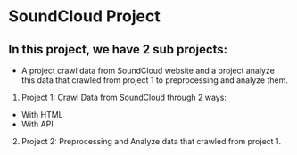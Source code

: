 # SoundCloud Project
## In this project, we have 2 sub projects: 
- A project crawl data from SoundCloud website and a project analyze this data that crawled from project 1 to preprocessing and analyze them.
1. Project 1: Crawl Data from SoundCloud through 2 ways: 
- With HTML
- With API
2. Project 2: Preprocessing and Analyze data that crawled from project 1.
